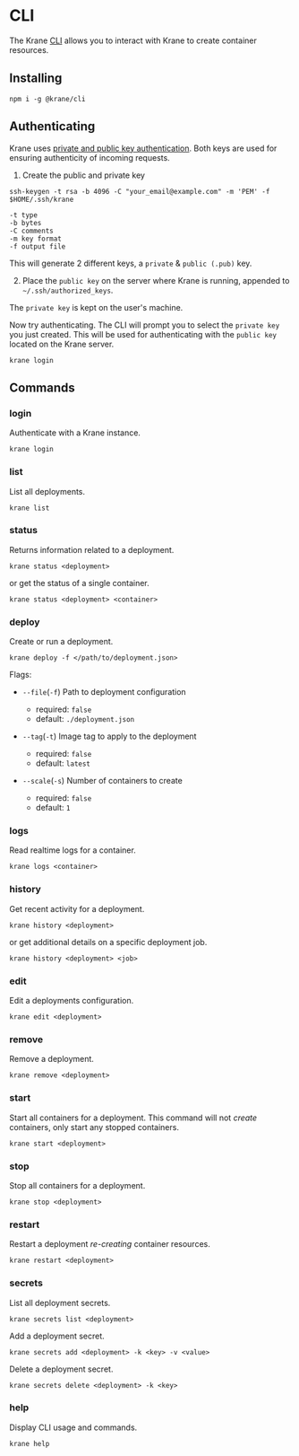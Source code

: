 # CLI

The Krane [CLI](https://github.com/krane/cli) allows you to interact with Krane to create container resources.

## Installing

```
npm i -g @krane/cli
```

## Authenticating

Krane uses [private and public key authentication](https://en.wikipedia.org/wiki/Public-key_cryptography). Both keys are used for ensuring authenticity of incoming requests.

1. Create the public and private key

```
ssh-keygen -t rsa -b 4096 -C "your_email@example.com" -m 'PEM' -f $HOME/.ssh/krane

-t type
-b bytes
-C comments
-m key format
-f output file
```

This will generate 2 different keys, a `private` & `public (.pub)` key.

2. Place the `public key` on the server where Krane is running, appended to `~/.ssh/authorized_keys`.

The `private key` is kept on the user's machine.

Now try authenticating. The CLI will prompt you to select the `private key` you just created. This will be used for authenticating with the `public key` located on the Krane server.

```
krane login
```

## Commands

### login

Authenticate with a Krane instance.

```
krane login
```

### list

List all deployments.

```
krane list
```

### status

Returns information related to a deployment.

```
krane status <deployment>
```

or get the status of a single container.

```
krane status <deployment> <container>
```

### deploy

Create or run a deployment.

```
krane deploy -f </path/to/deployment.json>
```

Flags:

- `--file`(`-f`) Path to deployment configuration

  - required: `false`
  - default: `./deployment.json`

- `--tag`(`-t`) Image tag to apply to the deployment

  - required: `false`
  - default: `latest`

- `--scale`(`-s`) Number of containers to create
  - required: `false`
  - default: `1`

### logs

Read realtime logs for a container.

```
krane logs <container>
```

### history

Get recent activity for a deployment.

```
krane history <deployment>
```

or get additional details on a specific deployment job.

```
krane history <deployment> <job>
```

### edit

Edit a deployments configuration.

```
krane edit <deployment>
```

### remove

Remove a deployment.

```
krane remove <deployment>
```

### start

Start all containers for a deployment. This command will not _create_ containers, only start any stopped containers.

```
krane start <deployment>
```

### stop

Stop all containers for a deployment.

```
krane stop <deployment>
```

### restart

Restart a deployment _re-creating_ container resources.

```
krane restart <deployment>
```

### secrets

List all deployment secrets.

```
krane secrets list <deployment>
```

Add a deployment secret.

```
krane secrets add <deployment> -k <key> -v <value>
```

Delete a deployment secret.

```
krane secrets delete <deployment> -k <key>
```

### help

Display CLI usage and commands.

```
krane help
```

